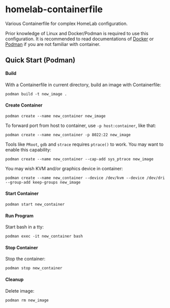# homelab-containerfile

Various Containerfile for complex HomeLab configuration.

Prior knowledge of Linux and Docker/Podman is required to use this configuration. It is recommended to read documentations of [Docker](https://docs.docker.com/) or [Podman](https://docs.podman.io/en/latest/Tutorials.html) if you are not familiar with container.

## Quick Start (Podman)

#### Build

With a Containerfile in current directory, build an image with Containerfile:

```
podman build -t new_image .
```

#### Create Container

```
podman create --name new_container new_image
```

To forward port from host to container, use `-p host:container`, like that:

```
podman create --name new_container -p 8022:22 new_image
```

Tools like `PRoot`, `gdb` and `strace` requires `ptrace()` to work. You may want to enable this capability:

```
podman create --name new_container --cap-add sys_ptrace new_image
```

You may wish KVM and/or graphics device in container:

```
podman create --name new_container --device /dev/kvm --device /dev/dri --group-add keep-groups new_image
```

#### Start Container

```
podman start new_container
```

#### Run Program

Start bash in a tty:

```
podman exec -it new_container bash
```

#### Stop Container

Stop the container:

```
podman stop new_container
```

#### Cleanup

Delete image:

```
podman rm new_image
```
